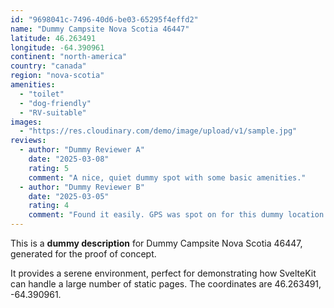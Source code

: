 ```yaml
---
id: "9698041c-7496-40d6-be03-65295f4effd2"
name: "Dummy Campsite Nova Scotia 46447"
latitude: 46.263491
longitude: -64.390961
continent: "north-america"
country: "canada"
region: "nova-scotia"
amenities:
  - "toilet"
  - "dog-friendly"
  - "RV-suitable"
images:
  - "https://res.cloudinary.com/demo/image/upload/v1/sample.jpg"
reviews:
  - author: "Dummy Reviewer A"
    date: "2025-03-08"
    rating: 5
    comment: "A nice, quiet dummy spot with some basic amenities."
  - author: "Dummy Reviewer B"
    date: "2025-03-05"
    rating: 4
    comment: "Found it easily. GPS was spot on for this dummy location."
---
```


This is a **dummy description** for Dummy Campsite Nova Scotia 46447, generated for the proof of concept.

It provides a serene environment, perfect for demonstrating how SvelteKit can handle a large number of static pages. The coordinates are 46.263491, -64.390961.
